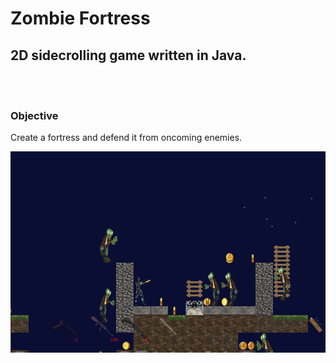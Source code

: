 <h1>Zombie Fortress</h1>
<h2>2D sidecrolling game written in Java.</h2>
<br />
<br />
<h3>Objective</h3>
<p>Create a fortress and defend it from oncoming enemies.</p>


![Alt text](ZombieFortressDemo.png?raw=true "Demo")
